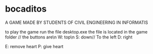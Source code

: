 # bocaditos

A GAME MADE BY STUDENTS OF CIVIL ENGINEERING IN INFORMATIS

to play the game run the file desktop.exe the file is located in the game folder
//
the buttons are\n
W: top\n
S: down//
To the left
D: right

E: remove heart
P: give heart


